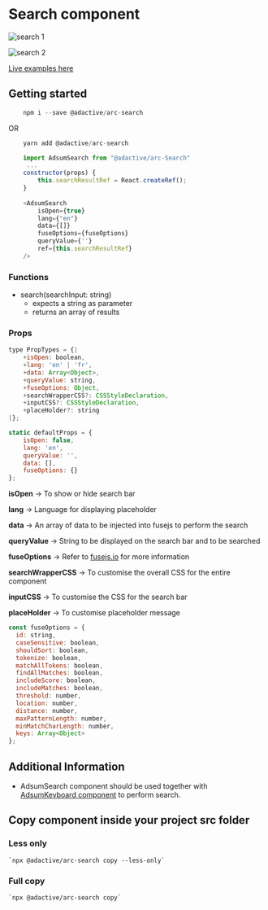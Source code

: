 # Search component

![search 1](https://user-images.githubusercontent.com/8574893/40287867-f3ca6440-5ce2-11e8-8237-22165597d769.png)

![search 2](https://user-images.githubusercontent.com/8574893/40287868-f3f527a2-5ce2-11e8-8dc8-8a322017268e.png)

[Live examples here](https://adactivesas.github.io/adsum-react-components/packages/adsum-search/examples/)

## Getting started

```javascript
    npm i --save @adactive/arc-search
```
OR
```javascript
    yarn add @adactive/arc-search
```

```javascript
    import AdsumSearch from "@adactive/arc-Search"
     ...
    constructor(props) {    
        this.searchResultRef = React.createRef();
    }
    
    <AdsumSearch 
        isOpen={true}
        lang={"en"}
        data={[]}
        fuseOptions={fuseOptions}
        queryValue={''}
        ref={this.searchResultRef}
    />
```

### Functions
- search(searchInput: string)
    - expects a string as parameter 
    - returns an array of results

### Props
 
```javascript
type PropTypes = {|
    +isOpen: boolean,
    +lang: 'en' | 'fr',
    +data: Array<Object>,
    +queryValue: string,
    +fuseOptions: Object,
    +searchWrapperCSS?: CSSStyleDeclaration,
    +inputCSS?: CSSStyleDeclaration,
    +placeHolder?: string
|};

static defaultProps = {
    isOpen: false,
    lang: 'en',
    queryValue: '',
    data: [],
    fuseOptions: {} 
};
```
**isOpen** -> To show or hide search bar

**lang** -> Language for displaying placeholder

**data** -> An array of data to be injected into fusejs to perform the search

**queryValue** -> String to be displayed on the search bar and to be searched

**fuseOptions** -> Refer to [fusejs.io](http://fusejs.io/) for more information

**searchWrapperCSS** -> To customise the overall CSS for the entire component

**inputCSS** -> To customise the CSS for the search bar

**placeHolder** -> To customise placeholder message

```javascript
const fuseOptions = {
  id: string,
  caseSensitive: boolean,
  shouldSort: boolean,
  tokenize: boolean,
  matchAllTokens: boolean,
  findAllMatches: boolean,
  includeScore: boolean,
  includeMatches: boolean,
  threshold: number,
  location: number,
  distance: number,
  maxPatternLength: number,
  minMatchCharLength: number,
  keys: Array<Object>
};
```

## Additional Information
- AdsumSearch component should be used together with [AdsumKeyboard component](https://github.com/adactiveasia/adsum-react-components/tree/master/packages/adsum-keyboard) to perform search.


## Copy component inside your project src folder  

### Less only
    `npx @adactive/arc-search copy --less-only`
    
### Full copy
    `npx @adactive/arc-search copy`
